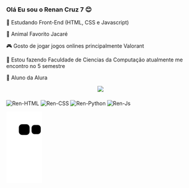 ### Olá Eu sou o Renan Cruz 7 😊

🎒 Estudando Front-End (HTML, CSS e Javascript)

🐊 Animal Favorito Jacaré

🎮 Gosto de jogar jogos onlines principalmente Valorant

📙 Estou fazendo Faculdade de Ciencias da Computação atualmente me encontro no 5 semestre

📙 Aluno da Alura

<div align="center">
  <a href="https://github.com/RenanCruz7">
    <img height="150em" src="https://github-readme-stats.vercel.app/api?username=RenanCruz7&count_private=true&include_all_commits=true&show_icons=true&theme=dracula&hide_border=false&show_owner=true"/>
  </a>
</div>


  
</div>
  </a>
  <div style="display: inline_block"><br>
  <img align="center" alt="Ren-HTML" height="30" width="100" src="https://img.shields.io/badge/HTML5-E34F26?style=for-the-badge&logo=html5&logoColor=white">
  <img align="center" alt="Ren-CSS" height="30" width="100" src="https://img.shields.io/badge/CSS3-1572B6?style=for-the-badge&logo=css3&logoColor=white">
  <img align="center" alt="Ren-Python" height="30" width="100" src="https://img.shields.io/badge/Python-14354C?style=for-the-badge&logo=python&logoColor=white">
  <img align="center" alt="Ren-Js" height="30" width="100" src="https://img.shields.io/badge/JavaScript-323330?style=for-the-badge&logo=javascript&logoColor=F7DF1E">
</div>

![Snake animation](https://github.com/RenanCruz7/RenanCruz7/blob/output/github-contribution-grid-snake.svg)
